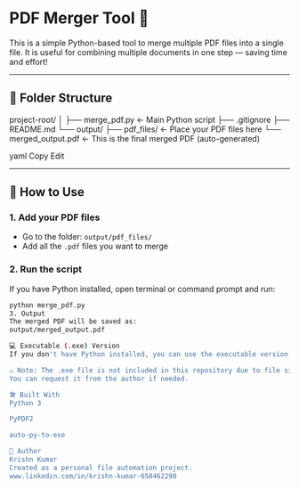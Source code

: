 # PDF Merger Tool 🧩

This is a simple Python-based tool to merge multiple PDF files into a single file. It is useful for combining multiple documents in one step — saving time and effort!

---

## 📂 Folder Structure

project-root/
│
├── merge_pdf.py ← Main Python script
├── .gitignore
├── README.md
└── output/
├── pdf_files/ ← Place your PDF files here
└── merged_output.pdf ← This is the final merged PDF (auto-generated)

yaml
Copy
Edit

---

## 🚀 How to Use

### 1. Add your PDF files
- Go to the folder: `output/pdf_files/`
- Add all the `.pdf` files you want to merge

### 2. Run the script
If you have Python installed, open terminal or command prompt and run:
```bash
python merge_pdf.py
3. Output
The merged PDF will be saved as:
output/merged_output.pdf

💻 Executable (.exe) Version
If you don't have Python installed, you can use the executable version (created using auto-py-to-exe).

⚠️ Note: The .exe file is not included in this repository due to file size limits.
You can request it from the author if needed.

🛠 Built With
Python 3

PyPDF2

auto-py-to-exe

📌 Author
Krishn Kumar
Created as a personal file automation project.
www.linkedin.com/in/krishn-kumar-650462290


